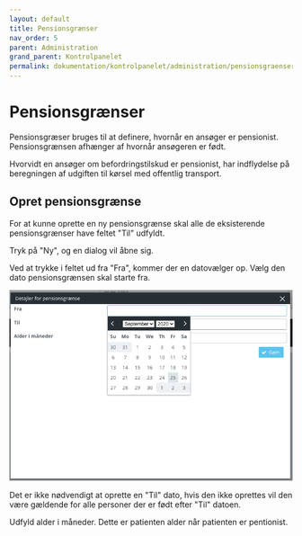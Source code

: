 ```yaml
---
layout: default
title: Pensionsgrænser
nav_order: 5
parent: Administration
grand_parent: Kontrolpanelet
permalink: dokumentation/kontrolpanelet/administration/pensionsgraenser
---
```


# Pensionsgrænser

Pensionsgræser bruges til at definere, hvornår en ansøger er pensionist. Pensionsgrænsen afhænger af hvornår ansøgeren er født.

Hvorvidt en ansøger om befordringstilskud er pensionist, har indflydelse på beregningen af udgiften til kørsel med offentlig transport.

## Opret pensionsgrænse

For at kunne oprette en ny pensionsgrænse skal alle de eksisterende pensionsgrænser have feltet "Til"  udfyldt.

Tryk på "Ny", og en dialog vil åbne sig.

Ved at trykke i feltet ud fra "Fra", kommer der en datovælger op. Vælg den dato pensionsgrænsen skal starte fra.

![Pensionsgrænser datovælger](/assets/documentation/pension-periods-date-picker.png)

Det er ikke nødvendigt at oprette en "Til" dato, hvis den ikke oprettes vil den være gældende for alle personer der er født efter "Til" datoen.

Udfyld alder i måneder. Dette er patienten alder når patienten er pentionist.
